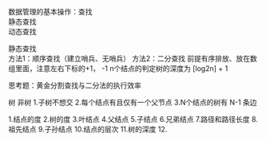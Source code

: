 数据管理的基本操作：查找  
静态查找  
动态查找  



静态查找  
方法1：顺序查找（建立哨兵、无哨兵）
方法2：二分查找  前提有序排放、放在数组里面，注意左右下标的+1， -1
      n个结点的判定树的深度为 [log2n] + 1

思考题：黄金分割查找与二分法的执行效率

树  非树
1.子树不想交
2.每个结点有且仅有一个父节点
3.N个结点的树有 N-1 条边

1.结点的度
2.树的度
3.叶结点
4.父结点
5.子结点
6.兄弟结点
7.路径和路径长度
8.祖先结点
9.子孙结点
10.结点的层次
11.树的深度
12.
